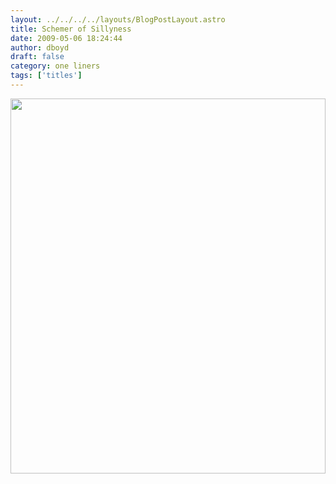 ```yaml
---
layout: ../../../../layouts/BlogPostLayout.astro
title: Schemer of Sillyness
date: 2009-05-06 18:24:44
author: dboyd
draft: false
category: one liners
tags: ['titles']
---
```

<img
    srcset="https://img.selfiespirits.com/images/2009/05/schemer_480.avif 480w"
    sizes="(max-width: 480px) 100vw"
    src="https://img.selfiespirits.com/images/2009/05/schemer.jpg"
    alt=""
    style="width: clamp(0px, 100%, 600px); height: auto;"
/>


